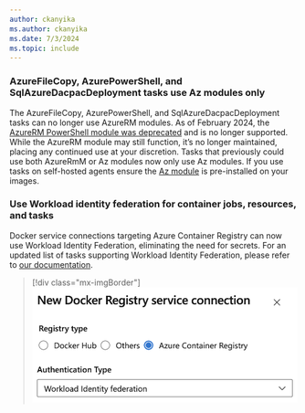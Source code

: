 ```yaml
---
author: ckanyika
ms.author: ckanyika
ms.date: 7/3/2024
ms.topic: include
---
```


### AzureFileCopy, AzurePowerShell, and SqlAzureDacpacDeployment tasks use Az modules only

The AzureFileCopy, AzurePowerShell, and SqlAzureDacpacDeployment tasks can no longer use AzureRM modules. As of February 2024, the [AzureRM PowerShell module was deprecated](https://learn.microsoft.com/powershell/azure/migrate-from-azurerm-to-az) and is no longer supported. While the AzureRM module may still function, it’s no longer maintained, placing any continued use at your discretion. Tasks that previously could use both AzureRmM or Az modules now only use Az modules. If you use tasks on self-hosted agents ensure the [Az module](https://learn.microsoft.com/powershell/azure/install-azure-powershell) is pre-installed on your images.

### Use Workload identity federation for container jobs, resources, and tasks

Docker service connections targeting Azure Container Registry can now use Workload Identity Federation, eliminating the need for secrets. For an updated list of tasks supporting Workload Identity Federation, please refer to [our documentation](https://aka.ms/azdo-rm-workload-identity-tasks).

> [!div class="mx-imgBorder"]
> ![Screenshot of oidc collaboration.](../../media/241-pipelines-01.png "Screenshot of oidc collaboration")
